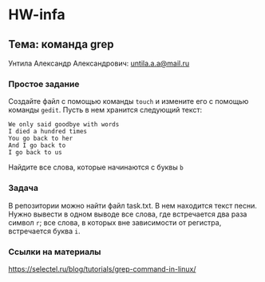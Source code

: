 # HW-infa 
## Тема: команда grep 
Унтила Александр Александрович: untila.a.a@mail.ru

### Простое задание 
Создайте файл с помощью команды `touch` и измените его с помощью команды `gedit`. 
Пусть в нем хранится следующий текст: 
```
We only said goodbye with words
I died a hundred times
You go back to her
And I go back to
I go back to us
```
Найдите все слова, которые начинаются с буквы `b`
### Задача 
В репозитории можно найти файл task.txt. В нем находится текст песни.  
Нужно вывести в одном выводе все слова, где встречается два раза символ `r`; все слова, в которых вне зависимости от регистра, встречается буква `i`. 
### Ссылки на материалы 
https://selectel.ru/blog/tutorials/grep-command-in-linux/ 
